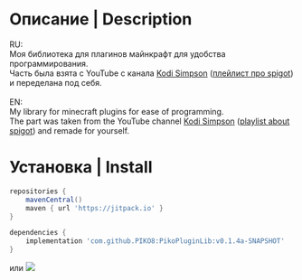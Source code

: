 # Описание |  Description

RU: <br>
Моя библиотека для плагинов майнкрафт для удобства программирования.<br>
Часть была взята с YouTube с канала [Kodi Simpson](https://www.youtube.com/@KodySimpson) ([плейлист про spigot](https://www.youtube.com/playlist?list=PLfu_Bpi_zcDNEKmR82hnbv9UxQ16nUBF7)) и переделана под  себя.<br>
<br>EN:<br>
My library for minecraft plugins for ease of programming.<br>
The part was taken from the YouTube channel [Kodi Simpson](https://www.youtube.com/@KodySimpson) ([playlist about spigot](https://www.youtube.com/playlist?list=PLfu_Bpi_zcDNEKmR82hnbv9UxQ16nUBF7)) and remade for yourself.<br>


# Установка | Install
```groovy
repositories {
    mavenCentral()
    maven { url 'https://jitpack.io' }
}

dependencies {
    implementation 'com.github.PIKO8:PikoPluginLib:v0.1.4a-SNAPSHOT'
}
```
или [![](https://jitpack.io/v/PIKO8/PikoPluginLib.svg)](https://jitpack.io/#PIKO8/PikoPluginLib)

